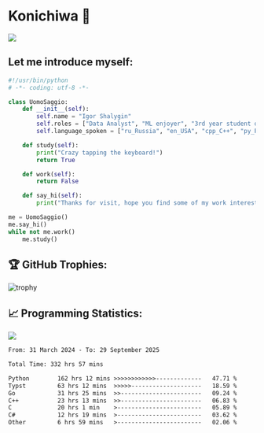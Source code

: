 # Konichiwa 👋
![](https://komarev.com/ghpvc/?username=IgorFandre&color=brightgreen)

## Let me introduce myself:
```py
#!/usr/bin/python
# -*- coding: utf-8 -*-

class UomoSaggio:
    def __init__(self):
        self.name = "Igor Shalygin"
        self.roles = ["Data Analyst", "ML enjoyer", "3rd year student of MIPT"]
        self.language_spoken = ["ru_Russia", "en_USA", "cpp_C++", "py_Python", "go_Golang"]

    def study(self):
        print("Crazy tapping the keyboard!")
        return True

    def work(self):
        return False

    def say_hi(self):
        print("Thanks for visit, hope you find some of my work interesting.")

me = UomoSaggio()
me.say_hi()
while not me.work()
    me.study()
```

## 🏆 GitHub Trophies:
![trophy](https://github-profile-trophy.vercel.app/?username=IgorFandre&title=MultiLanguage,Repositories,Commits,Experience,PullRequest,Reviews)

## 📈 Programming Statistics:

![](https://github-profile-summary-cards.vercel.app/api/cards/profile-details?username=IgorFandre&theme=solarized_dark)

<!--START_SECTION:waka-->

```txt
From: 31 March 2024 - To: 29 September 2025

Total Time: 332 hrs 57 mins

Python        162 hrs 12 mins >>>>>>>>>>>>-------------   47.71 %
Typst         63 hrs 12 mins  >>>>>--------------------   18.59 %
Go            31 hrs 25 mins  >>-----------------------   09.24 %
C++           23 hrs 13 mins  >>-----------------------   06.83 %
C             20 hrs 1 min    >------------------------   05.89 %
C#            12 hrs 19 mins  >------------------------   03.62 %
Other         6 hrs 59 mins   >------------------------   02.06 %
```

<!--END_SECTION:waka-->
